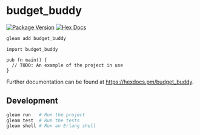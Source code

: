 # budget_buddy

[![Package Version](https://img.shields.io/hexpm/v/budget_buddy)](https://hex.pm/packages/budget_buddy)
[![Hex Docs](https://img.shields.io/badge/hex-docs-ffaff3)](https://hexdocs.pm/budget_buddy/)

```sh
gleam add budget_buddy
```
```gleam
import budget_buddy

pub fn main() {
  // TODO: An example of the project in use
}
```

Further documentation can be found at <https://hexdocs.pm/budget_buddy>.

## Development

```sh
gleam run   # Run the project
gleam test  # Run the tests
gleam shell # Run an Erlang shell
```
